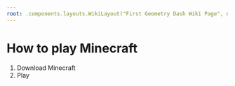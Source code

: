 ```yaml
---
root: .components.layouts.WikiLayout("First Geometry Dash Wiki Page", net.frozenblock.net.pages.geometry())
---
```


# How to play Minecraft

1. Download Minecraft
2. Play